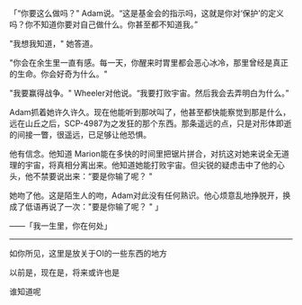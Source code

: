 「“你要这么做吗？" Adam说。“这是基金会的指示吗，这就是你对‘保护’的定义吗？你不知道你要对自己做什么。你甚至都不知道我。” 

"我想我知道，" 她答道。 

"你会在余生里一直有感。每一天，你醒来时胃里都会恶心冰冷，那里曾经是真正的生命。你会好奇为什么。" 

"我要赢得战争。" Wheeler对他说。“我要打败宇宙。然后我会去弄明白为什么。” 

Adam抓着她许久许久。现在他能听到那吠叫了，他甚至都快能察觉到那是什么，远在山丘之后，SCP-4987为之发狂的那个东西。那条遥远的点，只是对形体即逝的间接一瞥，很遥远，已足够让他恐惧。 

他有信念。他知道 Marion能在多快的时间里把锯片拼合，对抗这对她来说全无道理的宇宙，将真相分离出来。他知道她能打败宇宙。但尖锐的疑虑击中了他的心头，他不禁要说出来：“要是你输了呢？ " 

她吻了他。这是陌生人的吻，Adam对此没有任何熟识。他心烦意乱地挣脱开，换成了低语再说了一次："要是你输了呢？ " 」

——「我一生里，你在何处」

---

如你所见，这里是放关于OI的一些东西的地方

以前是，现在是，将来或许也是

谁知道呢